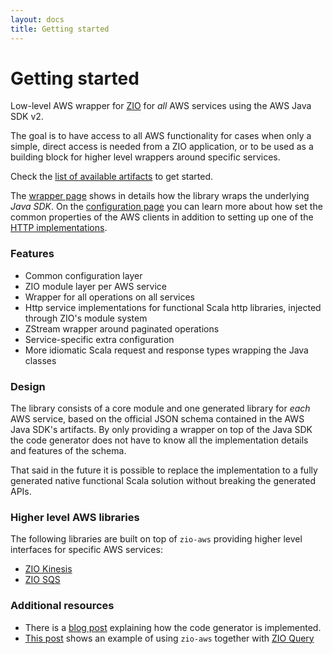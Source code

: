 ```yaml
---
layout: docs
title: Getting started
---
```


# Getting started

Low-level AWS wrapper for [ZIO](https://zio.dev) for _all_ AWS services using the AWS Java SDK v2.

The goal is to have access to all AWS functionality for cases when only a simple, direct access is
needed from a ZIO application, or to be used as a building block for higher level wrappers around specific services.

Check the [list of available artifacts](artifacts.html) to get started. 

The [wrapper page](wrapper.html) shows in details how the library wraps the underlying _Java SDK_. On the [configuration page](config.html) you
can learn more about how set the common properties of the AWS clients in addition to setting up one of the [HTTP implementations](http.html).

### Features
- Common configuration layer
- ZIO module layer per AWS service
- Wrapper for all operations on all services
- Http service implementations for functional Scala http libraries, injected through ZIO's module system
- ZStream wrapper around paginated operations
- Service-specific extra configuration
- More idiomatic Scala request and response types wrapping the Java classes

### Design
The library consists of a core module and one generated library for _each_ AWS service, based on the official JSON
schema contained in the AWS Java SDK's artifacts. By only providing a wrapper on top of the Java SDK the code
generator does not have to know all the implementation details and features of the schema.
 
That said in the future it is possible to replace the implementation to a fully generated native functional Scala solution
without breaking the generated APIs.   

### Higher level AWS libraries
The following libraries are built on top of `zio-aws` providing higher level interfaces for specific AWS services:

- [ZIO Kinesis](https://github.com/svroonland/zio-kinesis)
- [ZIO SQS](https://github.com/zio/zio-sqs)

### Additional resources

- There is a [blog post](https://vigoo.github.io/posts/2020-09-23-zioaws-code-generation.html) explaining how the code generator is implemented.
- [This post](https://vigoo.github.io/posts/2020-11-01-zioaws-zioquery.html) shows an example of using `zio-aws` together with [ZIO Query](https://zio.github.io/zio-query/) 

